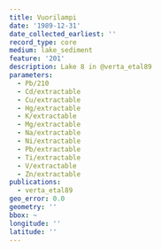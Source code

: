 ```yaml
---
title: Vuorilampi
date: '1989-12-31'
date_collected_earliest: ''
record_type: core
medium: lake_sediment
feature: '201'
description: Lake 8 in @verta_etal89
parameters:
  - Pb/210
  - Cd/extractable
  - Cu/extractable
  - Hg/extractable
  - K/extractable
  - Mg/extractable
  - Na/extractable
  - Ni/extractable
  - Pb/extractable
  - Ti/extractable
  - V/extractable
  - Zn/extractable
publications:
  - verta_etal89
geo_error: 0.0
geometry: ''
bbox: ~
longitude: ''
latitude: ''
---
```

